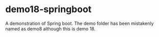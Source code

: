# demo18-springboot
A demonstration of Spring boot. The demo folder has been mistakenly named as demo8 although this is demo 18. 
